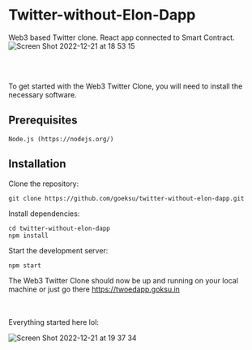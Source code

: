 # Twitter-without-Elon-Dapp
Web3 based Twitter clone. React app connected to Smart Contract. 
![Screen Shot 2022-12-21 at 18 53 15](https://user-images.githubusercontent.com/25721443/208947241-c54fbd38-dd4e-4cc2-b662-81a8e2475250.png)

<br><br>

To get started with the Web3 Twitter Clone, you will need to install the necessary software.

## Prerequisites
```
Node.js (https://nodejs.org/)
```

## Installation
Clone the repository:

```
git clone https://github.com/goeksu/twitter-without-elon-dapp.git
```

Install dependencies:

```
cd twitter-without-elon-dapp
npm install
```

Start the development server:
```
npm start

```
The Web3 Twitter Clone should now be up and running on your local machine or just go there https://twoedapp.goksu.in

<br>
<br>
Everything started here lol:


![Screen Shot 2022-12-21 at 19 37 34](https://user-images.githubusercontent.com/25721443/208957445-a3d03f9a-0a7e-45db-a8a3-377f10b08abe.png)




